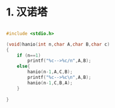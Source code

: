 # 1. 汉诺塔
``````````````````c

#include <stdio.h>

(void)hanio(int n,char A,char B,char c)
{
    if (n==1)
        printf("%c-->%c/n",A,B);
    else{
        hanio(n-1,A,C,B);
        printf("%c-->%c\n",A,B);
        hanio(n-1,C,B,A);
    }
    
}




``````````````````
